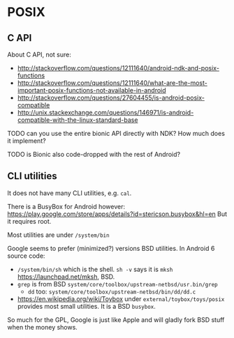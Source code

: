 # POSIX

## C API

About C API, not sure:

- <http://stackoverflow.com/questions/12111640/android-ndk-and-posix-functions>
- <http://stackoverflow.com/questions/12111640/what-are-the-most-important-posix-functions-not-available-in-android>
- <http://stackoverflow.com/questions/27604455/is-android-posix-compatible>
- <http://unix.stackexchange.com/questions/146971/is-android-compatible-with-the-linux-standard-base>

TODO can you use the entire bionic API directly with NDK? How much does it implement?

TODO is Bionic also code-dropped with the rest of Android?

## CLI utilities

It does not have many CLI utilities, e.g. `cal`.

There is a BusyBox for Android however: <https://play.google.com/store/apps/details?id=stericson.busybox&hl=en> But it requires root.

Most utilities are under `/system/bin`

Google seems to prefer (minimized?) versions BSD utilities. In Android 6 source code:

-   `/system/bin/sh` which is the shell. `sh -v` says it is `mksh` <https://launchpad.net/mksh>, BSD.
-   `grep` is from BSD `system/core/toolbox/upstream-netbsd/usr.bin/grep`
    - `dd` too: `system/core/toolbox/upstream-netbsd/bin/dd/dd.c`
-   <https://en.wikipedia.org/wiki/Toybox> under `external/toybox/toys/posix` provides most small utilities. It is a BSD `busybox`.

So much for the GPL, Google is just like Apple and will gladly fork BSD stuff when the money shows.
